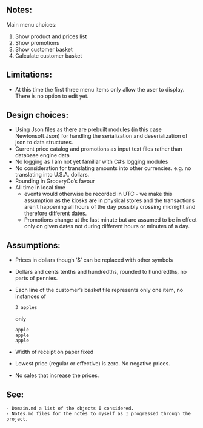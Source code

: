 ## Notes:
Main menu choices:
1. Show product and prices list
2. Show promotions
3. Show customer basket
4. Calculate customer basket

## Limitations:
- At this time the first three menu items only allow the user to display. There is no option to edit yet.

## Design choices:
- Using Json files as there are prebuilt modules (in this case Newtonsoft.Json) for handling the serialization and deserialization of json to data structures.
- Current price catalog and promotions as input text files rather than database engine data
- No logging as I am not yet familiar with C#’s logging modules
- No consideration for translating amounts into other currencies. e.g. no translating into U.S.A. dollars.
- Rounding in GroceryCo’s favour
- All time in local time
    - events would otherwise be recorded in UTC - we make this assumption as the kiosks are in physical stores and the transactions aren’t happening all hours of the day possibly crossing midnight and therefore different dates.
    - Promotions change at the last minute but are assumed to be in effect only on given dates not during different hours or minutes of a day.

## Assumptions:
- Prices in dollars though ‘$’ can be replaced with other symbols
- Dollars and cents tenths and hundredths, rounded to hundredths, no parts of pennies.

- Each line of the customer’s basket file represents only one item, no instances of
    
    ```3 apples```

    only

    ```
    apple
    apple
    apple
    ```

- Width of receipt on paper fixed
- Lowest price (regular or effective) is zero. No negative prices.
- No sales that increase the prices.

## See:
    - Domain.md a list of the objects I considered.
    - Notes.md files for the notes to myself as I progressed through the project.

